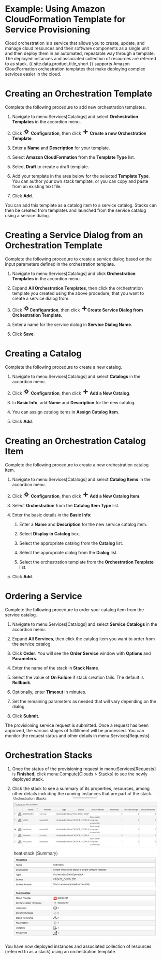 # Example: Using Amazon CloudFormation Template for Service Provisioning

Cloud orchestration is a service that allows you to create, update, and
manage cloud resources and their software components as a single unit
and then deploy them in an automated, repeatable way through a template.
The deployed instances and associated collection of resources are
referred to as stack. {{ site.data.product.title_short }} supports Amazon
CloudFormation orchestration templates that make deploying complex
services easier in the cloud.

# Creating an Orchestration Template

Complete the following procedure to add new orchestration templates.

1.  Navigate to menu:Services\[Catalogs\] and select **Orchestration
    Templates** in the accordion menu.

2.  Click ![Configuration](/images/1847.png) **Configuration**, then
    click ![Green\_Plus\_Sign](/images/1848.png) **Create a new
    Orchestration Template**.

3.  Enter a **Name** and **Description** for your template.

4.  Select **Amazon CloudFormation** from the **Template Type** list.

5.  Select **Draft** to create a draft template.

6.  Add your template in the area below for the selected **Template
    Type**. You can author your own stack template, or you can copy and
    paste from an existing text file.

7.  Click **Add**.

You can add this template as a catalog item to a service catalog. Stacks
can then be created from templates and launched from the service catalog
using a service dialog.

# Creating a Service Dialog from an Orchestration Template

Complete the following procedure to create a service dialog based on the
input parameters defined in the orchestration template.

1.  Navigate to menu:Services\[Catalogs\] and click **Orchestration
    Templates** in the accordion menu.

2.  Expand **All Orchestration Templates**, then click the orchestration
    template you created using the above procedure, that you want to
    create a service dialog from.

3.  Click ![Configuration](/images/1847.png)**Configuration**, then
    click ![Green\_Plus\_Sign](/images/1848.png)**Create Service Dialog
    from Orchestration Template**.

4.  Enter a name for the service dialog in **Service Dialog Name**.

5.  Click **Save**.

# Creating a Catalog

Complete the following procedure to create a new catalog.

1.  Navigate to menu:Services\[Catalogs\] and select **Catalogs** in the
    accordion menu.

2.  Click ![Configuration](/images/1847.png) **Configuration**, then
    click ![Green\_Plus\_Sign](/images/1848.png) **Add a New Catalog**.

3.  In **Basic Info**, add **Name** and **Description** for the new
    catalog.

4.  You can assign catalog items in **Assign Catalog Item**.

5.  Click **Add**.

# Creating an Orchestration Catalog Item

Complete the following procedure to create a new orchestration catalog
item.

1.  Navigate to menu:Services\[Catalogs\] and select **Catalog Items**
    in the accordion menu.

2.  Click ![Configuration](/images/1847.png) **Configuration**, then
    click ![Green\_Plus\_Sign](/images/1848.png) **Add a New Catalog
    Item**.

3.  Select **Orchestration** from the **Catalog Item Type** list.

4.  Enter the basic details in the **Basic Info**:

    1.  Enter a **Name** and **Description** for the new service catalog
        item.

    2.  Select **Display in Catalog** box.

    3.  Select the appropriate catalog from the **Catalog** list.

    4.  Select the appropriate dialog from the **Dialog** list.

    5.  Select the orchestration template from the **Orchestration
        Template** list.

5.  Click **Add**.

# Ordering a Service

Complete the following procedure to order your catalog item from the
service catalog.

1.  Navigate to menu:Services\[Catalogs\] and select **Service
    Catalogs** in the accordion menu.

2.  Expand **All Services**, then click the catalog item you want to
    order from the service catalog.

3.  Click **Order**. You will see the **Order Service** window with
    **Options** and **Parameters**.

4.  Enter the name of the stack in **Stack Name**.

5.  Select the value of **On Failure** if stack creation fails. The
    default is **Rollback**.

6.  Optionally, enter **Timeout** in minutes.

7.  Set the remaining parameters as needed that will vary depending on
    the dialog.

8.  Click **Submit**.

The provisioning service request is submitted. Once a request has been
approved, the various stages of fulfillment will be processed. You can
monitor the request status and other details in
menu:Services\[Requests\].

# Orchestration Stacks

1.  Once the status of the provisioning request in
    menu:Services\[Requests\] is **Finished**, click
    menu:Compute\[Clouds \> Stacks\] to see the newly deployed stack.

2.  Click the stack to see a summary of its properties, resources, among
    other details including the running instances that are part of the
    stack. ![Catalog\_Item\_State](/images/7180.png)
    ![Stack\_Summary](/images/7181.png)

You have now deployed instances and associated collection of resources
(referred to as a stack) using an orchestration template.
